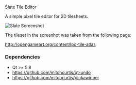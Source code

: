 Slate Tile Editor

A simple pixel tile editor for 2D tilesheets.

![Slate Screenshot](https://github.com/mitchcurtis/slate/blob/master/slate.png "Slate")

The tileset in the screenhot was taken from the following page:

http://opengameart.org/content/lpc-tile-atlas

### Dependencies ###

* Qt >= 5.8
* https://github.com/mitchcurtis/qt-undo
* https://github.com/mitchcurtis/pickawinner

